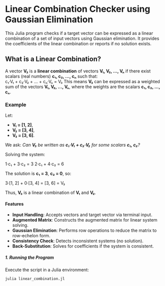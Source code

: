 # Linear Combination Checker using Gaussian Elimination

This Julia program checks if a target vector can be expressed as a linear combination of a set of input vectors using Gaussian elimination. It provides the coefficients of the linear combination or reports if no solution exists.

## What is a Linear Combination?
A vector **V₃** is a **linear combination** of vectors **V₁, V₂, ..., Vₙ** if there exist scalars (real numbers) **c₁, c₂, ..., cₙ** such that:  
c₁·V₁ + c₂·V₂ + ... + cₙ·Vₙ = V₃
This means **V₃** can be expressed as a weighted sum of the vectors **V₁, V₂, ..., Vₙ**, where the weights are the scalars **c₁, c₂, ..., cₙ**.

### Example
Let:  
- **V₁ = [1, 2]**,  
- **V₂ = [3, 4]**,  
- **V₃ = [3, 6]**.  

We ask: *Can **V₃** be written as **c₁·V₁ + c₂·V₂** for some scalars **c₁, c₂**?*  

Solving the system:  

1·c₁ + 3·c₂ = 3
2·c₁ + 4·c₂ = 6

The solution is **c₁ = 3**, **c₂ = 0**, so:  

3·[1, 2] + 0·[3, 4] = [3, 6] = V₃

Thus, **V₃** is a linear combination of **V₁** and **V₂**.



#### Features
- **Input Handling**: Accepts vectors and target vector via terminal input.
- **Augmented Matrix**: Constructs the augmented matrix for linear system solving.
- **Gaussian Elimination**: Performs row operations to reduce the matrix to row-echelon form.
- **Consistency Check**: Detects inconsistent systems (no solution).
- **Back-Substitution**: Solves for coefficients if the system is consistent.



##### 1. Running the Program
Execute the script in a Julia environment:
```bash
julia linear_combination.jl
